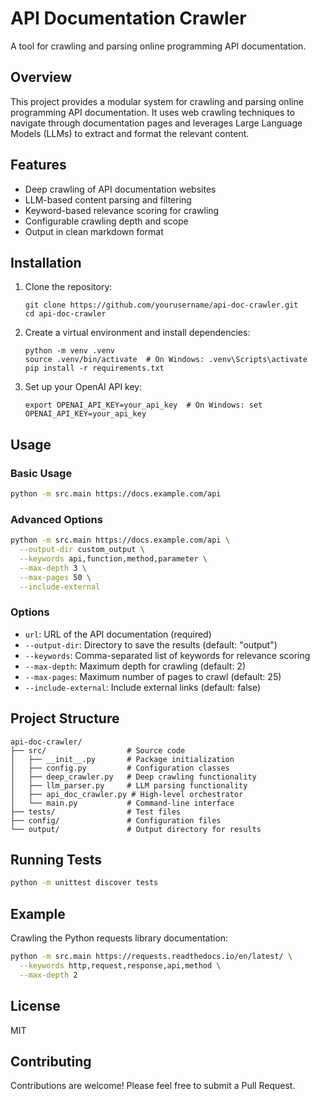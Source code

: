# API Documentation Crawler

A tool for crawling and parsing online programming API documentation.

## Overview

This project provides a modular system for crawling and parsing online programming API documentation. It uses web crawling techniques to navigate through documentation pages and leverages Large Language Models (LLMs) to extract and format the relevant content.

## Features

- Deep crawling of API documentation websites
- LLM-based content parsing and filtering
- Keyword-based relevance scoring for crawling
- Configurable crawling depth and scope
- Output in clean markdown format

## Installation

1. Clone the repository:
   ```
   git clone https://github.com/yourusername/api-doc-crawler.git
   cd api-doc-crawler
   ```

2. Create a virtual environment and install dependencies:
   ```
   python -m venv .venv
   source .venv/bin/activate  # On Windows: .venv\Scripts\activate
   pip install -r requirements.txt
   ```

3. Set up your OpenAI API key:
   ```
   export OPENAI_API_KEY=your_api_key  # On Windows: set OPENAI_API_KEY=your_api_key
   ```

## Usage

### Basic Usage

```bash
python -m src.main https://docs.example.com/api
```

### Advanced Options

```bash
python -m src.main https://docs.example.com/api \
  --output-dir custom_output \
  --keywords api,function,method,parameter \
  --max-depth 3 \
  --max-pages 50 \
  --include-external
```

### Options

- `url`: URL of the API documentation (required)
- `--output-dir`: Directory to save the results (default: "output")
- `--keywords`: Comma-separated list of keywords for relevance scoring
- `--max-depth`: Maximum depth for crawling (default: 2)
- `--max-pages`: Maximum number of pages to crawl (default: 25)
- `--include-external`: Include external links (default: false)

## Project Structure

```
api-doc-crawler/
├── src/                  # Source code
│   ├── __init__.py       # Package initialization
│   ├── config.py         # Configuration classes
│   ├── deep_crawler.py   # Deep crawling functionality
│   ├── llm_parser.py     # LLM parsing functionality
│   ├── api_doc_crawler.py # High-level orchestrator
│   └── main.py           # Command-line interface
├── tests/                # Test files
├── config/               # Configuration files
└── output/               # Output directory for results
```

## Running Tests

```bash
python -m unittest discover tests
```

## Example

Crawling the Python requests library documentation:

```bash
python -m src.main https://requests.readthedocs.io/en/latest/ \
  --keywords http,request,response,api,method \
  --max-depth 2
```

## License

MIT

## Contributing

Contributions are welcome! Please feel free to submit a Pull Request.